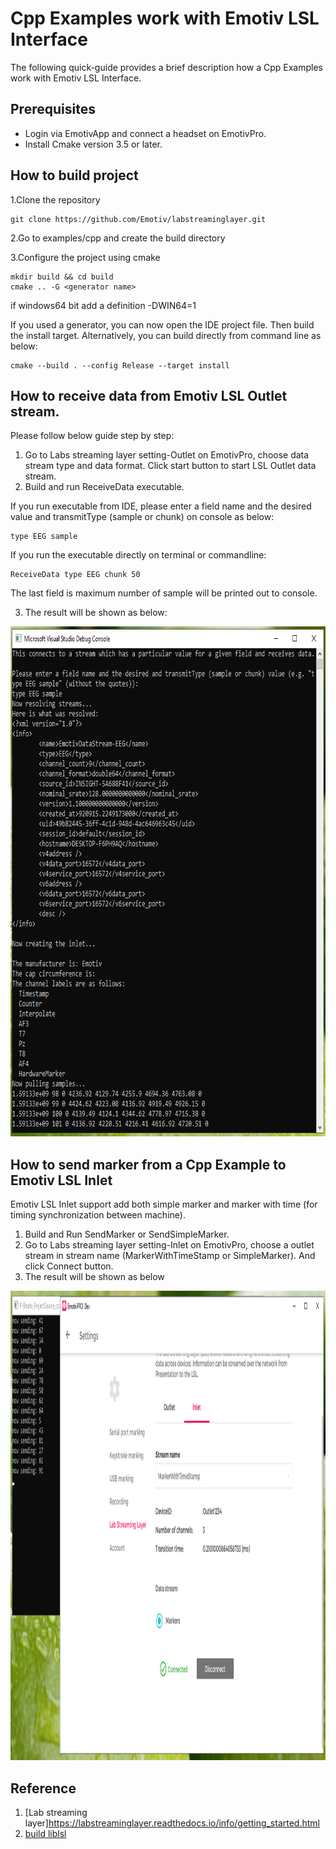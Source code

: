 # Cpp Examples work with Emotiv LSL Interface

The  following quick-guide provides a brief description how a Cpp Examples work with Emotiv LSL Interface.

## Prerequisites
* Login via EmotivApp and connect a headset on EmotivPro.
* Install Cmake version 3.5 or later.

## How to build project
1.Clone the repository

```
git clone https://github.com/Emotiv/labstreaminglayer.git
```
    
2.Go to examples/cpp and create the build directory

3.Configure the project using cmake

```
mkdir build && cd build
cmake .. -G <generator name>
```
if windows64 bit add a definition -DWIN64=1

If you used a generator, you can now open the IDE project file. Then build the install target.
Alternatively, you can build directly from command line as below: 
```
cmake --build . --config Release --target install
```

## How to receive data from Emotiv LSL Outlet stream.
Please follow below guide step by step:

1. Go to Labs streaming layer setting-Outlet on EmotivPro, choose data stream type and data format.
Click start button to start LSL Outlet data stream.
2. Build and run ReceiveData executable. 

If you run executable from IDE, please enter a field name and the desired value and transmitType (sample or chunk) on console as below:
```
type EEG sample
```
If you run the executable directly on terminal or commandline:
```
ReceiveData type EEG chunk 50
```
The last field is maximum number of sample will be printed out to console.

3. The result will be shown as below:
<p align="center">
  <img width="758" height="816" src="https://github.com/Emotiv/labstreaminglayer/blob/emotiv-lsl/docs/images/cpp-receivedata-result.png">
</p>

## How to send marker from a Cpp Example to Emotiv LSL Inlet

Emotiv LSL Inlet support add both simple marker and marker with time (for timing synchronization between machine).
1. Build and Run SendMarker or SendSimpleMarker.
2. Go to Labs streaming layer setting-Inlet on EmotivPro, choose a outlet stream in stream name (MarkerWithTimeStamp or SimpleMarker). And click Connect button.
3. The result will be shown as below 
<p align="center">
  <img width="1225" height="751" src="https://github.com/Emotiv/labstreaminglayer/blob/emotiv-lsl/docs/images/cpp-sendmarker.png">
</p>

## Reference
1. [Lab streaming layer]https://labstreaminglayer.readthedocs.io/info/getting_started.html
2. [build liblsl](https://labstreaminglayer.readthedocs.io/dev/lib_dev.html)



